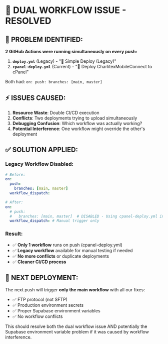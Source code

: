 # 🔧 DUAL WORKFLOW ISSUE - RESOLVED

## 🚨 **PROBLEM IDENTIFIED:**

**2 GitHub Actions were running simultaneously on every push:**

1. **`deploy.yml`** (Legacy) - "🚀 Simple Deploy (Legacy)"
2. **`cpanel-deploy.yml`** (Current) - "🚀 Deploy CharlitexMobileConnect to cPanel"

Both had: `on: push: branches: [main, master]`

## ⚡ **ISSUES CAUSED:**

1. **Resource Waste**: Double CI/CD execution
2. **Conflicts**: Two deployments trying to upload simultaneously  
3. **Debugging Confusion**: Which workflow was actually working?
4. **Potential Interference**: One workflow might override the other's deployment

## ✅ **SOLUTION APPLIED:**

### Legacy Workflow Disabled:
```yaml
# Before:
on:
  push:
    branches: [main, master]
  workflow_dispatch:

# After:  
on:
  # push:
  #   branches: [main, master]  # DISABLED - Using cpanel-deploy.yml instead
  workflow_dispatch: # Manual trigger only
```

### Result:
- ✅ **Only 1 workflow** runs on push (cpanel-deploy.yml)
- ✅ **Legacy workflow** available for manual testing if needed
- ✅ **No more conflicts** or duplicate deployments
- ✅ **Cleaner CI/CD process**

## 🎯 **NEXT DEPLOYMENT:**

The next push will trigger **only the main workflow** with all our fixes:
- ✅ FTP protocol (not SFTP)
- ✅ Production environment secrets
- ✅ Proper Supabase environment variables
- ✅ No workflow conflicts

This should resolve both the dual workflow issue AND potentially the Supabase environment variable problem if it was caused by workflow interference.
